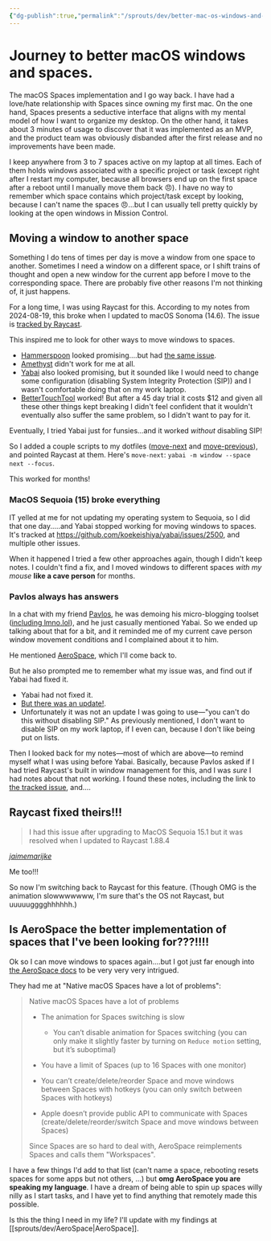 ```yaml
---
{"dg-publish":true,"permalink":"/sprouts/dev/better-mac-os-windows-and-spaces/","tags":["ramblings","macos","spaces"],"created":"2025-01-06T11:23:51.041-06:00","updated":"2025-01-07T10:37:28.336-06:00"}
---
```


# Journey to better macOS windows and spaces.
The macOS Spaces implementation and I go way back. I have had a love/hate relationship with Spaces since owning my first mac. On the one hand, Spaces presents a seductive interface that aligns with my mental model of how I want to organize my desktop. On the other hand, it takes about 3 minutes of usage to discover that it was implemented as an MVP, and the product team was obviously disbanded after the first release and no improvements have been made.

I keep anywhere from 3 to 7 spaces active on my laptop at all times. Each of them holds windows associated with a specific project or task (except right after I restart my computer, because all browsers end up on the first space after a reboot until I manually move them back 😠). I have no way to remember which space contains which project/task except by looking, because I can't name the spaces 😠...but I can usually tell pretty quickly by looking at the open windows in Mission Control.

## Moving a window to another space

Something I do tens of times per day is move a window from one space to another. Sometimes I need a window on a different space, or I shift trains of thought and open a new window for the current app before I move to the corresponding space. There are probably five other reasons I'm not thinking of, it just happens.

For a long time, I was using Raycast for this. According to my notes from 2024-08-19, this broke when I updated to macOS Sonoma (14.6). The issue is [tracked by Raycast](https://github.com/raycast/extensions/issues/12493#issuecomment-2129003282).

This inspired me to look for other ways to move windows to spaces. 
- [Hammerspoon](https://github.com/Hammerspoon/hammerspoon) looked promising....but had [the same issue](https://github.com/Hammerspoon/hammerspoon/issues/3666).
- [Amethyst](https://github.com/ianyh/Amethyst) didn't work for me at all.
- [Yabai](https://github.com/koekeishiya/yabai) also looked promising, but it sounded like I would need to change some configuration (disabling System Integrity Protection (SIP)) and I wasn't comfortable doing that on my work laptop. 
- [BetterTouchTool](https://folivora.ai/downloads) worked! But after a 45 day trial it costs $12 and given all these other things kept breaking I didn't feel confident that it wouldn't eventually also suffer the same problem, so I didn't want to pay for it.

Eventually, I tried Yabai just for funsies...and it worked _without_ disabling SIP! 

So I added a couple scripts to my dotfiles ([move-next](https://github.com/pepopowitz/dotfiles/blob/96ac44eb7718a8d908c49dd050dff9e53d61f33b/move-next.sh) and [move-previous](https://github.com/pepopowitz/dotfiles/blob/96ac44eb7718a8d908c49dd050dff9e53d61f33b/move-previous.sh)), and pointed Raycast at them. Here's `move-next`: `yabai -m window --space next --focus`.

This worked for months!

### MacOS Sequoia (15) broke everything

IT yelled at me for not updating my operating system to Sequoia, so I did that one day.....and Yabai stopped working for moving windows to spaces. It's tracked at https://github.com/koekeishiya/yabai/issues/2500, and multiple other issues.

When it happened I tried a few other approaches again, though I didn't keep notes. I couldn't find a fix, and I moved windows to different spaces _with my mouse_ **like a cave person** for months. 

### Pavlos always has answers

In a chat with my friend [Pavlos](https://bsky.app/profile/pav.vin), he was demoing his micro-blogging toolset ([including lmno.lol](https://lmno.lol/pvinis)), and he just casually mentioned Yabai. So we ended up talking about that for a bit, and it reminded me of my current cave person window movement conditions and I complained about it to him.

He mentioned [AeroSpace](https://nikitabobko.github.io/AeroSpace/guide), which I'll come back to.

But he also prompted me to remember what my issue was, and find out if Yabai had fixed it.

- Yabai had not fixed it.
- [But there was an update!](https://github.com/koekeishiya/yabai/issues/2484#issuecomment-2523222213).
- Unfortunately it was not an update I was going to use—"you can't do this without disabling SIP." As previously mentioned, I don't want to disable SIP on my work laptop, if I even can, because I don't like being put on lists.

Then I looked back for my notes—most of which are above—to remind myself what I was using before Yabai. Basically, because Pavlos asked if I had tried Raycast's built in window management for this, and I was _sure_ I had notes about that not working. I found these notes, including the link to [the tracked issue](https://github.com/raycast/extensions/issues/12493#issuecomment-2129003282), and....

## Raycast fixed theirs!!!

> I had this issue after upgrading to MacOS Sequoia 15.1 but it was resolved when I updated to Raycast 1.88.4

[_jaimemarijke_](https://github.com/raycast/extensions/issues/12493#issuecomment-2551992403)

Me too!!!

So now I'm switching back to Raycast for this feature. (Though OMG is the animation slowwwwwww, I'm sure that's the OS not Raycast, but uuuuugggghhhhhh.)

## Is AeroSpace the better implementation of spaces that I've been looking for???!!!!

Ok so I can move windows to spaces again....but I got just far enough into [the AeroSpace docs](https://nikitabobko.github.io/AeroSpace/guide#emulation-of-virtual-workspaces) to be very very very intrigued. 

They had me at "Native macOS Spaces have a lot of problems": 

> Native macOS Spaces have a lot of problems
> 
> - The animation for Spaces switching is slow
>     
>     - You can’t disable animation for Spaces switching (you can only make it slightly faster by turning on `Reduce motion` setting, but it’s suboptimal)
>     
> - You have a limit of Spaces (up to 16 Spaces with one monitor)
>     
> - You can’t create/delete/reorder Space and move windows between Spaces with hotkeys (you can only switch between Spaces with hotkeys)
>     
> - Apple doesn’t provide public API to communicate with Spaces (create/delete/reorder/switch Space and move windows between Spaces)
> 
> Since Spaces are so hard to deal with, AeroSpace reimplements Spaces and calls them "Workspaces".

I have a few things I'd add to that list (can't name a space, rebooting resets spaces for some apps but not others, ...) but **omg AeroSpace you are speaking my language**. I have a dream of being able to spin up spaces willy nilly as I start tasks, and I have yet to find anything that remotely made this possible.

Is this the thing I need in my life? I'll update with my findings at [[sprouts/dev/AeroSpace\|AeroSpace]].
